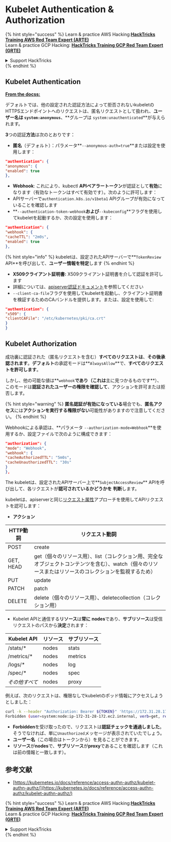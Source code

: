# Kubelet Authentication & Authorization

{% hint style="success" %}
Learn & practice AWS Hacking:<img src="../../../.gitbook/assets/image (1) (1) (1).png" alt="" data-size="line">[**HackTricks Training AWS Red Team Expert (ARTE)**](https://training.hacktricks.xyz/courses/arte)<img src="../../../.gitbook/assets/image (1) (1) (1).png" alt="" data-size="line">\
Learn & practice GCP Hacking: <img src="../../../.gitbook/assets/image (2).png" alt="" data-size="line">[**HackTricks Training GCP Red Team Expert (GRTE)**<img src="../../../.gitbook/assets/image (2).png" alt="" data-size="line">](https://training.hacktricks.xyz/courses/grte)

<details>

<summary>Support HackTricks</summary>

* Check the [**subscription plans**](https://github.com/sponsors/carlospolop)!
* **Join the** 💬 [**Discord group**](https://discord.gg/hRep4RUj7f) or the [**telegram group**](https://t.me/peass) or **follow** us on **Twitter** 🐦 [**@hacktricks\_live**](https://twitter.com/hacktricks_live)**.**
* **Share hacking tricks by submitting PRs to the** [**HackTricks**](https://github.com/carlospolop/hacktricks) and [**HackTricks Cloud**](https://github.com/carlospolop/hacktricks-cloud) github repos.

</details>
{% endhint %}

## Kubelet Authentication <a href="#kubelet-authentication" id="kubelet-authentication"></a>

[**From the docss:**](https://kubernetes.io/docs/reference/access-authn-authz/kubelet-authn-authz/)

デフォルトでは、他の設定された認証方法によって拒否されないkubeletのHTTPSエンドポイントへのリクエストは、匿名リクエストとして扱われ、**ユーザー名は `system:anonymous`**、**グループは `system:unauthenticated`**が与えられます。

**3**つの認証**方法**は次のとおりです：

* **匿名**（デフォルト）：パラメータ**`--anonymous-auth=true`**または設定を使用します：
```json
"authentication": {
"anonymous": {
"enabled": true
},
```
* **Webhook**: これにより、kubectl **APIベアラートークン**が認証として**有効**になります（有効なトークンはすべて有効です）。次のように許可します：
* APIサーバーで`authentication.k8s.io/v1beta1` APIグループが有効になっていることを確認します
* **`--authentication-token-webhook`**および**`--kubeconfig`**フラグを使用してkubeletを起動するか、次の設定を使用します：
```json
"authentication": {
"webhook": {
"cacheTTL": "2m0s",
"enabled": true
},
```
{% hint style="info" %}
kubeletは、設定されたAPIサーバーで**`TokenReview` API**を呼び出して、**ユーザー情報を特定**します
{% endhint %}

* **X509クライアント証明書:** X509クライアント証明書を介して認証を許可します
* 詳細については、[apiserver認証ドキュメント](https://kubernetes.io/docs/reference/access-authn-authz/authentication/#x509-client-certs)を参照してください
* `--client-ca-file`フラグを使用してkubeletを起動し、クライアント証明書を検証するためのCAバンドルを提供します。または、設定を使用して:
```json
"authentication": {
"x509": {
"clientCAFile": "/etc/kubernetes/pki/ca.crt"
}
}
```
## Kubelet Authorization <a href="#kubelet-authentication" id="kubelet-authentication"></a>

成功裏に認証された（匿名リクエストを含む）**すべてのリクエストは**、**その後承認されます**。**デフォルト**の承認モードは**`AlwaysAllow`**で、**すべてのリクエストを許可します**。

しかし、他の可能な値は**`webhook`**であり（これは**主に見つかるものです**）、このモードは**認証されたユーザーの権限を確認して**、アクションを許可または拒否します。

{% hint style="warning" %}
**匿名認証が有効になっている**場合でも、**匿名アクセス**には**アクションを実行する権限がない**可能性がありますので注意してください。
{% endhint %}

Webhookによる承認は、**パラメータ `--authorization-mode=Webhook`**を使用するか、設定ファイルで次のように構成できます：
```json
"authorization": {
"mode": "Webhook",
"webhook": {
"cacheAuthorizedTTL": "5m0s",
"cacheUnauthorizedTTL": "30s"
}
},
```
The kubeletは、設定されたAPIサーバー上で**`SubjectAccessReview`** APIを呼び出して、各リクエストが**認可されているかどうかを** **判断**します。

kubeletは、apiserverと同じ[リクエスト属性](https://kubernetes.io/docs/reference/access-authn-authz/authorization/#review-your-request-attributes)アプローチを使用してAPIリクエストを認可します：

* **アクション**

| HTTP動詞 | リクエスト動詞                                                                                                                                                  |
| -------- | ------------------------------------------------------------------------------------------------------------------------------------------------------------- |
| POST     | create                                                                                                                                                        |
| GET, HEAD| get（個々のリソース用）、list（コレクション用、完全なオブジェクトコンテンツを含む）、watch（個々のリソースまたはリソースのコレクションを監視するため） |
| PUT      | update                                                                                                                                                        |
| PATCH    | patch                                                                                                                                                         |
| DELETE   | delete（個々のリソース用）、deletecollection（コレクション用）                                                                                         |

* Kubelet APIと通信する**リソース**は**常に** **nodes**であり、**サブリソース**は受信リクエストのパスから**決定**されます：

| Kubelet API  | リソース | サブリソース |
| ------------ | -------- | ----------- |
| /stats/\*    | nodes    | stats       |
| /metrics/\*  | nodes    | metrics     |
| /logs/\*     | nodes    | log         |
| /spec/\*     | nodes    | spec        |
| _その他すべて_ | nodes    | proxy       |

例えば、次のリクエストは、権限なしでkubeletのポッド情報にアクセスしようとしました：
```bash
curl -k --header "Authorization: Bearer ${TOKEN}" 'https://172.31.28.172:10250/pods'
Forbidden (user=system:node:ip-172-31-28-172.ec2.internal, verb=get, resource=nodes, subresource=proxy)
```
* **Forbidden**を受け取ったので、リクエストは**認証チェックを通過しました**。そうでなければ、単に`Unauthorized`メッセージが表示されていたでしょう。
* **ユーザー名**（この場合はトークンから）を見ることができます。
* **リソース**が**nodes**で、**サブリソース**が**proxy**であることを確認します（これは前の情報と一致します）。

## 参考文献

* [https://kubernetes.io/docs/reference/access-authn-authz/kubelet-authn-authz/](https://kubernetes.io/docs/reference/access-authn-authz/kubelet-authn-authz/)

{% hint style="success" %}
Learn & practice AWS Hacking:<img src="../../../.gitbook/assets/image (1) (1) (1).png" alt="" data-size="line">[**HackTricks Training AWS Red Team Expert (ARTE)**](https://training.hacktricks.xyz/courses/arte)<img src="../../../.gitbook/assets/image (1) (1) (1).png" alt="" data-size="line">\
Learn & practice GCP Hacking: <img src="../../../.gitbook/assets/image (2).png" alt="" data-size="line">[**HackTricks Training GCP Red Team Expert (GRTE)**<img src="../../../.gitbook/assets/image (2).png" alt="" data-size="line">](https://training.hacktricks.xyz/courses/grte)

<details>

<summary>Support HackTricks</summary>

* Check the [**subscription plans**](https://github.com/sponsors/carlospolop)!
* **Join the** 💬 [**Discord group**](https://discord.gg/hRep4RUj7f) or the [**telegram group**](https://t.me/peass) or **follow** us on **Twitter** 🐦 [**@hacktricks\_live**](https://twitter.com/hacktricks_live)**.**
* **Share hacking tricks by submitting PRs to the** [**HackTricks**](https://github.com/carlospolop/hacktricks) and [**HackTricks Cloud**](https://github.com/carlospolop/hacktricks-cloud) github repos.

</details>
{% endhint %}
